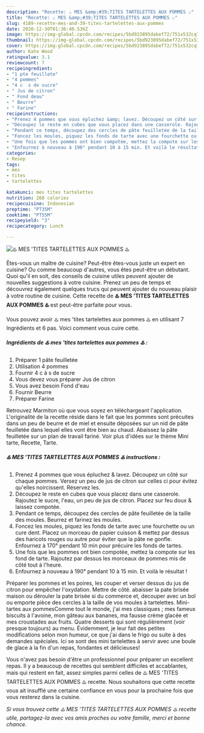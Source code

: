 ```yaml
---
description: "Recette: ♨️ MES &amp;#39;TITES TARTELETTES AUX POMMES ♨️"
title: "Recette: ♨️ MES &amp;#39;TITES TARTELETTES AUX POMMES ♨️"
slug: 4189-recette-mes-and-39-tites-tartelettes-aux-pommes
date: 2020-12-30T01:36:40.536Z
image: https://img-global.cpcdn.com/recipes/5bd923895dabef72/751x532cq70/♨️-mes-tites-tartelettes-aux-pommes-♨️-photo-principale-de-la-recette.jpg
thumbnail: https://img-global.cpcdn.com/recipes/5bd923895dabef72/751x532cq70/♨️-mes-tites-tartelettes-aux-pommes-♨️-photo-principale-de-la-recette.jpg
cover: https://img-global.cpcdn.com/recipes/5bd923895dabef72/751x532cq70/♨️-mes-tites-tartelettes-aux-pommes-♨️-photo-principale-de-la-recette.jpg
author: Kate Wood
ratingvalue: 3.1
reviewcount: 7
recipeingredient:
- "1 pte feuillete"
- "4 pommes"
- "4 c  s de sucre"
- " Jus de citron"
- " Fond deau"
- " Beurre"
- " Farine"
recipeinstructions:
- "Prenez 4 pommes que vous épluchez &amp; lavez. Découpez un côté sur chaque pommes. Versez un peu de jus de citron sur celles ci pour évitez qu&#39;elles noircissent. Réservez les."
- "Découpez le reste en cubes que vous placez dans une casserole. Rajoutez le sucre, l&#39;eau, un peu de jus de citron. Placez sur feu doux &amp; laissez compotée."
- "Pendant ce temps, découpez des cercles de pâte feuilletée de la taille des moules. Beurrez et farinez les moules."
- "Foncez les moules, piquez les fonds de tarte avec une fourchette ou un cure dent. Placez un morceau de papier cuisson &amp; mettez par dessus des haricots rouges ou autre pour éviter que la pâte ne gonfle. Enfournez à 170° pendant 10 min pour précuire les fonds de tartes."
- "Une fois que les pommes ont bien compotée, mettez la compote sur les fond de tarte. Rajoutez par dessus les morceaux de pommes mis de côté tout à l&#39;heure."
- "Enfournez à nouveau à 190° pendant 10 à 15 min. Et voilà le résultat !"
categories:
- Resep
tags:
- mes
- tites
- tartelettes

katakunci: mes tites tartelettes 
nutrition: 268 calories
recipecuisine: Indonesian
preptime: "PT35M"
cooktime: "PT55M"
recipeyield: "3"
recipecategory: Lunch

---
```



![♨️ MES &#39;TITES TARTELETTES AUX POMMES ♨️](https://img-global.cpcdn.com/recipes/5bd923895dabef72/751x532cq70/♨️-mes-tites-tartelettes-aux-pommes-♨️-photo-principale-de-la-recette.jpg)

Êtes-vous un maître de cuisine? Peut-être êtes-vous juste un expert en cuisine? Ou comme beaucoup d'autres, vous êtes peut-être un débutant. Quoi qu'il en soit, des conseils de cuisine utiles peuvent ajouter de nouvelles suggestions à votre cuisine. Prenez un peu de temps et découvrez également quelques trucs qui peuvent ajouter du nouveau plaisir à votre routine de cuisine. Cette recette de <strong> ♨️ MES &#39;TITES TARTELETTES AUX POMMES ♨️ </strong> est peut-être parfaite pour vous.

<!--inarticleads1-->

Vous pouvez avoir ♨️ mes &#39;tites tartelettes aux pommes ♨️ en utilisant 7 Ingrédients et 6 pas. Voici comment vous cuire cette.

##### Ingrédients de ♨️ mes &#39;tites tartelettes aux pommes ♨️ :

1. Préparer 1 pâte feuilletée
1. Utilisation 4 pommes
1. Fournir 4 c à s de sucre
1. Vous devez vous préparer  Jus de citron
1. Vous avez besoin  Fond d&#39;eau
1. Fournir  Beurre
1. Préparer  Farine


Retrouvez Marmiton où que vous soyez en téléchargeant l&#39;application. L&#39;originalité de la recette réside dans le fait que les pommes sont précuites dans un peu de beurre et de miel et ensuite déposées sur un nid de pâte feuilletée dans lequel elles vont être bien au chaud. Abaissez la pâte feuilletée sur un plan de travail fariné. Voir plus d&#39;idées sur le thème Mini tarte, Recette, Tarte. 

<!--inarticleads2-->

##### ♨️ MES &#39;TITES TARTELETTES AUX POMMES ♨️ instructions :

1. Prenez 4 pommes que vous épluchez &amp; lavez. Découpez un côté sur chaque pommes. Versez un peu de jus de citron sur celles ci pour évitez qu&#39;elles noircissent. Réservez les.
1. Découpez le reste en cubes que vous placez dans une casserole. Rajoutez le sucre, l&#39;eau, un peu de jus de citron. Placez sur feu doux &amp; laissez compotée.
1. Pendant ce temps, découpez des cercles de pâte feuilletée de la taille des moules. Beurrez et farinez les moules.
1. Foncez les moules, piquez les fonds de tarte avec une fourchette ou un cure dent. Placez un morceau de papier cuisson &amp; mettez par dessus des haricots rouges ou autre pour éviter que la pâte ne gonfle. Enfournez à 170° pendant 10 min pour précuire les fonds de tartes.
1. Une fois que les pommes ont bien compotée, mettez la compote sur les fond de tarte. Rajoutez par dessus les morceaux de pommes mis de côté tout à l&#39;heure.
1. Enfournez à nouveau à 190° pendant 10 à 15 min. Et voilà le résultat !


Préparer les pommes et les poires, les couper et verser dessus du jus de citron pour empêcher l&#39;oxydation. Mettre de côté. abaisser la pate brisée maison ou dérouler la pate brisée si du commerce et, decouper avec un bol ou emporte pièce des cercles à la taille de vos moules à tartelettes. Mini-tartes aux pommesComme tout le monde, j&#39;ai mes classiques ; mes fameux biscuits à l&#39;avoine, mon gâteau aux bananes, ma fausse crème glacée et mes croustades aux fruits. Quatre desserts qui sont régulièrement (voir presque toujours) au menu. Évidemment, je leur fait des petites modifications selon mon humeur, ce que j&#39;ai dans le frigo ou suite à des demandes spéciales. Ici se sont des mini tartelettes à servir avec une boule de glace à la fin d&#39;un repas, fondantes et délicieuses! 

<!--inarticleads1-->

<p>
Vous n'avez pas besoin d'être un professionnel pour préparer un excellent repas. Il y a beaucoup de recettes qui semblent difficiles et accablantes, mais qui restent en fait, assez simples parmi celles de ♨️ MES &#39;TITES TARTELETTES AUX POMMES ♨️ recette. Nous souhaitons que cette recette vous ait insufflé une certaine confiance en vous pour la prochaine fois que vous resterez dans la cuisine.
</p>

<p>
<i>Si vous trouvez cette ♨️ MES &#39;TITES TARTELETTES AUX POMMES ♨️ recette utile, partagez-la avec vos amis proches ou votre famille, merci et bonne chance.</i>
</p>
